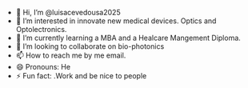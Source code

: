 - 👋 Hi, I’m @luisacevedousa2025
- 👀 I’m interested in innovate new medical devices. Optics and Optolectronics. 
- 🌱 I’m currently learning a MBA and a Healcare Mangement Diploma.
- 💞️ I’m looking to collaborate on bio-photonics 
- 📫 How to reach me by me email.
- 😄 Pronouns: He
- ⚡ Fun fact: .Work and be nice to people 

<!---
luisacevedousa2025/luisacevedousa2025 is a ✨ special ✨ repository because its `README.md` (this file) appears on your GitHub profile.
You can click the Preview link to take a look at your changes.
--->
